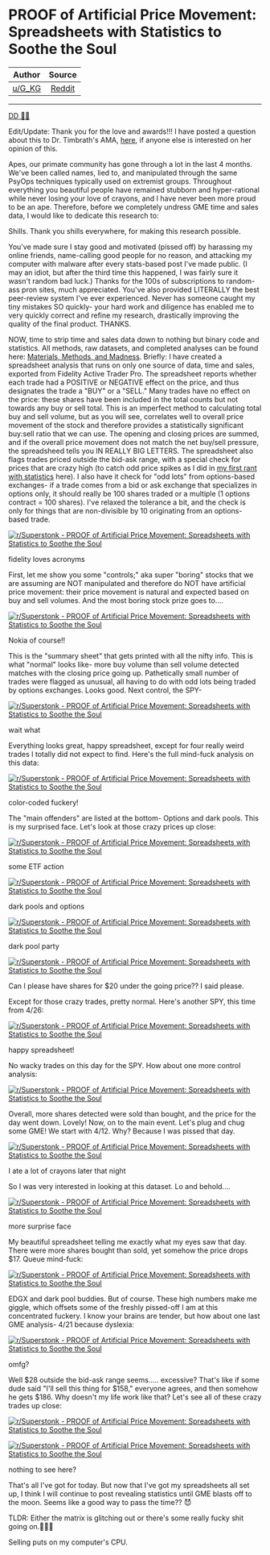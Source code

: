 PROOF of Artificial Price Movement: Spreadsheets with Statistics to Soothe the Soul
===================================================================================

| Author       | Source       | 
| :-------------: |:-------------:|
|  [u/G_KG](https://www.reddit.com/user/G_KG/) | [Reddit](https://www.reddit.com/r/Superstonk/comments/n0a0hf/proof_of_artificial_price_movement_spreadsheets/) | 

---


[DD 👨‍🔬](https://www.reddit.com/r/Superstonk/search?q=flair_name%3A%22DD%20%F0%9F%91%A8%E2%80%8D%F0%9F%94%AC%22&restrict_sr=1)

Edit/Update: Thank you for the love and awards!!! I have posted a question about this to Dr. Timbrath's AMA, [here](https://www.reddit.com/r/Superstonk/comments/mzknu6/official_ama_dr_susanne_trimbath_phd_thursday/gw7acv0?utm_source=share&utm_medium=web2x&context=3), if anyone else is interested on her opinion of this.

Apes, our primate community has gone through a lot in the last 4 months. We've been called names, lied to, and manipulated through the same PsyOps techniques typically used on extremist groups. Throughout everything you beautiful people have remained stubborn and hyper-rational while never losing your love of crayons, and I have never been more proud to be an ape. Therefore, before we completely undress GME time and sales data, I would like to dedicate this research to:

Shills. Thank you shills everywhere, for making this research possible.

You've made sure I stay good and motivated (pissed off) by harassing my online friends, name-calling good people for no reason, and attacking my computer with malware after every stats-based post I've made public. (I may an idiot, but after the third time this happened, I was fairly sure it wasn't random bad luck.) Thanks for the 100s of subscriptions to random-ass pron sites, much appreciated. You've also provided LITERALLY the best peer-review system I've ever experienced. Never has someone caught my tiny mistakes SO quickly- your hard work and diligence has enabled me to very quickly correct and refine my research, drastically improving the quality of the final product. THANKS.

NOW, time to strip time and sales data down to nothing but binary code and statistics. All methods, raw datasets, and completed analyses can be found here: [Materials, Methods, and Madness](https://www.reddit.com/user/G_KG/comments/mwckki/detecting_monkey_business_materials_and_methods/). Briefly: I have created a spreadsheet analysis that runs on only one source of data, time and sales, exported from Fidelity Active Trader Pro. The spreadsheet reports whether each trade had a POSITIVE or NEGATIVE effect on the price, and thus designates the trade a "BUY" or a "SELL." Many trades have no effect on the price: these shares have been included in the total counts but not towards any buy or sell total. This is an imperfect method to calculating total buy and sell volume, but as you will see, correlates well to overall price movement of the stock and therefore provides a statistically significant buy:sell ratio that we can use. The opening and closing prices are summed, and if the overall price movement does not match the net buy/sell pressure, the spreadsheed tells you IN REALLY BIG LETTERS. The spreadsheet also flags trades priced outside the bid-ask range, with a special check for prices that are crazy high (to catch odd price spikes as I did in [my first rant with statistics](https://www.reddit.com/r/Superstonk/comments/mvzj1f/price_anomalies_are_real_spreadsheet_analysis/) here). I also have it check for "odd lots" from options-based exchanges- if a trade comes from a bid or ask exchange that specializes in options only, it should really be 100 shares traded or a multiple (1 options contract = 100 shares). I've relaxed the tolerance a bit, and the check is only for things that are non-divisible by 10 originating from an options-based trade.

[![r/Superstonk - PROOF of Artificial Price Movement: Spreadsheets with Statistics to Soothe the Soul](https://preview.redd.it/mfxrzw5idvv61.png?width=248&format=png&auto=webp&s=00273ee93764d1245e198aa32048dca8bd2c2619)](https://preview.redd.it/mfxrzw5idvv61.png?width=248&format=png&auto=webp&s=00273ee93764d1245e198aa32048dca8bd2c2619)

fidelity loves acronyms

First, let me show you some "controls;" aka super "boring" stocks that we are assuming are NOT manipulated and therefore do NOT have artificial price movement: their price movement is natural and expected based on buy and sell volumes. And the most boring stock prize goes to....

[![r/Superstonk - PROOF of Artificial Price Movement: Spreadsheets with Statistics to Soothe the Soul](https://preview.redd.it/l3asexnldvv61.png?width=1092&format=png&auto=webp&s=3f91e2414449f35170a991454bb641dc5ff8334f)](https://preview.redd.it/l3asexnldvv61.png?width=1092&format=png&auto=webp&s=3f91e2414449f35170a991454bb641dc5ff8334f)

Nokia of course!!

This is the "summary sheet" that gets printed with all the nifty info. This is what "normal" looks like- more buy volume than sell volume detected matches with the closing price going up. Pathetically small number of trades were flagged as unusual, all having to do with odd lots being traded by options exchanges. Looks good. Next control, the SPY-

[![r/Superstonk - PROOF of Artificial Price Movement: Spreadsheets with Statistics to Soothe the Soul](https://preview.redd.it/kra2b9dsdvv61.png?width=1127&format=png&auto=webp&s=8c018ac8a92ff1b2f5c712043a1563072f7fe95d)](https://preview.redd.it/kra2b9dsdvv61.png?width=1127&format=png&auto=webp&s=8c018ac8a92ff1b2f5c712043a1563072f7fe95d)

wait what

Everything looks great, happy spreadsheet, except for four really weird trades I totally did not expect to find. Here's the full mind-fuck analysis on this data:

[![r/Superstonk - PROOF of Artificial Price Movement: Spreadsheets with Statistics to Soothe the Soul](https://preview.redd.it/4ggf4tb1evv61.png?width=1960&format=png&auto=webp&s=f7b624928360652e0d3931742c8d277264d9df50)](https://preview.redd.it/4ggf4tb1evv61.png?width=1960&format=png&auto=webp&s=f7b624928360652e0d3931742c8d277264d9df50)

color-coded fuckery!

The "main offenders" are listed at the bottom- Options and dark pools. This is my surprised face. Let's look at those crazy prices up close:

[![r/Superstonk - PROOF of Artificial Price Movement: Spreadsheets with Statistics to Soothe the Soul](https://preview.redd.it/ybdxyphjevv61.png?width=774&format=png&auto=webp&s=7ee75133cfce6484723a94858c43258815346a7a)](https://preview.redd.it/ybdxyphjevv61.png?width=774&format=png&auto=webp&s=7ee75133cfce6484723a94858c43258815346a7a)

some ETF action

[![r/Superstonk - PROOF of Artificial Price Movement: Spreadsheets with Statistics to Soothe the Soul](https://preview.redd.it/6pticp4mevv61.png?width=777&format=png&auto=webp&s=388a01573b0735b7e291afed6d3dee41d9baee12)](https://preview.redd.it/6pticp4mevv61.png?width=777&format=png&auto=webp&s=388a01573b0735b7e291afed6d3dee41d9baee12)

dark pools and options

[![r/Superstonk - PROOF of Artificial Price Movement: Spreadsheets with Statistics to Soothe the Soul](https://preview.redd.it/1grnfzdoevv61.png?width=777&format=png&auto=webp&s=3668ecf3b347eeab6406ea494d165655b7d3cfca)](https://preview.redd.it/1grnfzdoevv61.png?width=777&format=png&auto=webp&s=3668ecf3b347eeab6406ea494d165655b7d3cfca)

dark pool party

[![r/Superstonk - PROOF of Artificial Price Movement: Spreadsheets with Statistics to Soothe the Soul](https://preview.redd.it/cq0xp3cqevv61.png?width=786&format=png&auto=webp&s=b78aa58f3d8a5144cac028d4723b883c21375e6d)](https://preview.redd.it/cq0xp3cqevv61.png?width=786&format=png&auto=webp&s=b78aa58f3d8a5144cac028d4723b883c21375e6d)

Can I please have shares for $20 under the going price?? I said please.

Except for those crazy trades, pretty normal. Here's another SPY, this time from 4/26:

[![r/Superstonk - PROOF of Artificial Price Movement: Spreadsheets with Statistics to Soothe the Soul](https://preview.redd.it/6y1mpi9zevv61.png?width=1127&format=png&auto=webp&s=1a79efed30fed6127f34bfd7b9ac3d18fa2072ae)](https://preview.redd.it/6y1mpi9zevv61.png?width=1127&format=png&auto=webp&s=1a79efed30fed6127f34bfd7b9ac3d18fa2072ae)

happy spreadsheet!

No wacky trades on this day for the SPY. How about one more control analysis:

[![r/Superstonk - PROOF of Artificial Price Movement: Spreadsheets with Statistics to Soothe the Soul](https://preview.redd.it/r78vp364fvv61.png?width=1127&format=png&auto=webp&s=de13233086dafd1e43d545783604a89579aca061)](https://preview.redd.it/r78vp364fvv61.png?width=1127&format=png&auto=webp&s=de13233086dafd1e43d545783604a89579aca061)

Overall, more shares detected were sold than bought, and the price for the day went down. Lovely! Now, on to the main event. Let's plug and chug some GME! We start with 4/12. Why? Because I was pissed that day.

[![r/Superstonk - PROOF of Artificial Price Movement: Spreadsheets with Statistics to Soothe the Soul](https://preview.redd.it/1vyo6cyefvv61.png?width=1037&format=png&auto=webp&s=f66625bceaeadd317c8b79528d5958a9e621990c)](https://preview.redd.it/1vyo6cyefvv61.png?width=1037&format=png&auto=webp&s=f66625bceaeadd317c8b79528d5958a9e621990c)

I ate a lot of crayons later that night

So I was very interested in looking at this dataset. Lo and behold....

[![r/Superstonk - PROOF of Artificial Price Movement: Spreadsheets with Statistics to Soothe the Soul](https://preview.redd.it/916ot1cmfvv61.png?width=1127&format=png&auto=webp&s=858129070b215598da23a57a784c56cc96f1484b)](https://preview.redd.it/916ot1cmfvv61.png?width=1127&format=png&auto=webp&s=858129070b215598da23a57a784c56cc96f1484b)

more surprise face

My beautiful spreadsheet telling me exactly what my eyes saw that day. There were more shares bought than sold, yet somehow the price drops $17. Queue mind-fuck:

[![r/Superstonk - PROOF of Artificial Price Movement: Spreadsheets with Statistics to Soothe the Soul](https://preview.redd.it/ivmrjsh3gvv61.png?width=2024&format=png&auto=webp&s=e31fd587bc5474035ab029a9cf825e3625a29ccb)](https://preview.redd.it/ivmrjsh3gvv61.png?width=2024&format=png&auto=webp&s=e31fd587bc5474035ab029a9cf825e3625a29ccb)

EDGX and dark pool buddies. But of course. These high numbers make me giggle, which offsets some of the freshly pissed-off I am at this concentrated fuckery. I know your brains are tender, but how about one last GME analysis- 4/21 because dyslexia:

[![r/Superstonk - PROOF of Artificial Price Movement: Spreadsheets with Statistics to Soothe the Soul](https://preview.redd.it/kn9d95nlgvv61.png?width=1127&format=png&auto=webp&s=f7d0f2c14c49886035922cc7388704858676fef2)](https://preview.redd.it/kn9d95nlgvv61.png?width=1127&format=png&auto=webp&s=f7d0f2c14c49886035922cc7388704858676fef2)

omfg?

Well $28 outside the bid-ask range seems..... excessive? That's like if some dude said "I'll sell this thing for $158," everyone agrees, and then somehow he gets $186. Why doesn't my life work like that? Let's see all of these crazy trades up close:

[![r/Superstonk - PROOF of Artificial Price Movement: Spreadsheets with Statistics to Soothe the Soul](https://preview.redd.it/sb3ee192hvv61.png?width=778&format=png&auto=webp&s=7827df5d1a3a34bf556762b6d0d3b1ffa63ad606)](https://preview.redd.it/sb3ee192hvv61.png?width=778&format=png&auto=webp&s=7827df5d1a3a34bf556762b6d0d3b1ffa63ad606)

[![r/Superstonk - PROOF of Artificial Price Movement: Spreadsheets with Statistics to Soothe the Soul](https://preview.redd.it/5on6gfv2hvv61.png?width=776&format=png&auto=webp&s=178400aad26bf5189a509760e8947da9e7bdd544)](https://preview.redd.it/5on6gfv2hvv61.png?width=776&format=png&auto=webp&s=178400aad26bf5189a509760e8947da9e7bdd544)

nothing to see here?

That's all I've got for today. But now that I've got my spreadsheets all set up, I think I will continue to post revealing statistics until GME blasts off to the moon. Seems like a good way to pass the time?? 😈

TLDR: Either the matrix is glitching out or there's some really fucky shit going on.🚀🚀🚀

Selling puts on my computer's CPU.
